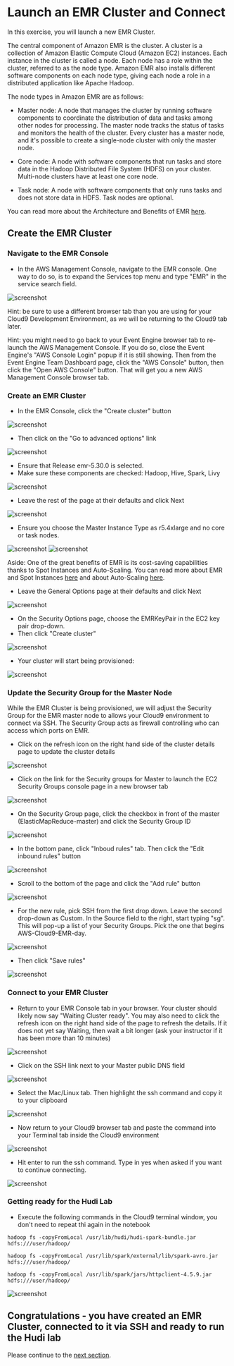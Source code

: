 # Launch an EMR Cluster and Connect

In this exercise, you will launch a new EMR Cluster.

The central component of Amazon EMR is the cluster. A cluster is a collection of Amazon Elastic Compute Cloud (Amazon EC2) instances. Each instance in the cluster is called a node. Each node has a role within the cluster, referred to as the node type. Amazon EMR also installs different software components on each node type, giving each node a role in a distributed application like Apache Hadoop.

The node types in Amazon EMR are as follows:

* Master node: A node that manages the cluster by running software components to coordinate the distribution of data and tasks among other nodes for processing. The master node tracks the status of tasks and monitors the health of the cluster. Every cluster has a master node, and it's possible to create a single-node cluster with only the master node.

* Core node: A node with software components that run tasks and store data in the Hadoop Distributed File System (HDFS) on your cluster. Multi-node clusters have at least one core node.

* Task node: A node with software components that only runs tasks and does not store data in HDFS. Task nodes are optional.

You can read more about the Architecture and Benefits of EMR [here](https://docs.aws.amazon.com/emr/latest/ManagementGuide/emr-overview.html).

## Create the EMR Cluster

### Navigate to the EMR Console

* In the AWS Management Console, navigate to the EMR console.  One way to do so, is to expand the Services top menu and type "EMR" in the service search field.

![screenshot](images/EMR1.png)

Hint: be sure to use a different browser tab than you are using for your Cloud9 Development Environment, as we will be returning to the Cloud9 tab later.

Hint: you might need to go back to your Event Engine browser tab to re-launch the AWS Management Console.  If you do so, close the Event Engine's "AWS Console Login" popup if it is still showing.  Then from the Event Engine Team Dashboard page, click the "AWS Console" button, then click the "Open AWS Console" button.  That will get you a new AWS Management Console browser tab.


### Create an EMR Cluster

* In the EMR Console, click the "Create cluster" button

![screenshot](images/EMR2.png)

* Then click on the "Go to advanced options" link

![screenshot](images/EMR3.png)

* Ensure that Release emr-5.30.0 is selected.
* Make sure these components are checked: Hadoop, Hive, Spark, Livy

![screenshot](images/EMR4.png)

* Leave the rest of the page at their defaults and click Next

![screenshot](images/EMR5.png)

* Ensure you choose the Master Instance Type as r5.4xlarge and no core or task nodes.

![screenshot](images/EMR6.png)
![screenshot](images/EMR7.png)

Aside: One of the great benefits of EMR is its cost-saving capabilities thanks to Spot Instances and Auto-Scaling.  You can read more about EMR and Spot Instances [here](https://docs.aws.amazon.com/emr/latest/ManagementGuide/emr-plan-instances-guidelines.html#emr-plan-spot-scenarios) and about Auto-Scaling [here](https://docs.aws.amazon.com/emr/latest/ManagementGuide/emr-scale-on-demand.html).


* Leave the General Options page at their defaults and click Next

![screenshot](images/EMR9.png)

* On the Security Options page, choose the EMRKeyPair in the EC2 key pair drop-down.
* Then click "Create cluster"

![screenshot](images/EMR10.png)

* Your cluster will start being provisioned:

![screenshot](images/EMR11.png)




### Update the Security Group for the Master Node

While the EMR Cluster is being provisioned, we will adjust the Security Group for the EMR master node to allows your Cloud9 environment to connect via SSH.  The Security Group acts as firewall controlling who can access which ports on EMR.

* Click on the refresh icon on the right hand side of the cluster details page to update the cluster details

![screenshot](images/EMR12.png)

* Click on the link for the Security groups for Master to launch the EC2 Security Groups console page in a new browser tab

![screenshot](images/EMR13.png)

* On the Security Group page, click the checkbox in front of the master (ElasticMapReduce-master) and click the Security Group ID

![screenshot](images/EMR14.png)

* In the bottom pane, click "Inboud rules" tab.  Then click the "Edit inbound rules" button

![screenshot](images/EMR15.png)

* Scroll to the bottom of the page and click the "Add rule" button

![screenshot](images/EMR16.png)

* For the new rule, pick SSH from the first drop down.  Leave the second drop-down as Custom.  In the Source field to the right, start typing "sg".  This will pop-up a list of your Security Groups.  Pick the one that begins AWS-Cloud9-EMR-day.

![screenshot](images/EMR17.png)

* Then click "Save rules"

![screenshot](images/EMR18.png)

### Connect to your EMR Cluster

* Return to your EMR Console tab in your browser.  Your cluster should likely now say "Waiting Cluster ready".  You may also need to click the refresh icon on the right hand side of the page to refresh the details.  If it does not yet say Waiting, then wait a bit longer (ask your instructor if it has been more than 10 minutes)

![screenshot](images/EMR19.png)

* Click on the SSH link next to your Master public DNS field

![screenshot](images/EMR20.png)

* Select the Mac/Linux tab.  Then highlight the ssh command and copy it to your clipboard

![screenshot](images/EMR21.png)

* Now return to your Cloud9 browser tab and paste the command into your Terminal tab inside the Cloud9 environment

![screenshot](images/EMR22.png)

* Hit enter to run the ssh command.  Type in yes when asked if you want to continue connecting.


![screenshot](images/EMR23.png)

### Getting ready for the Hudi Lab

* Execute the following commands in the Cloud9 terminal window, you don't need to repeat thi again in the notebook


```
hadoop fs -copyFromLocal /usr/lib/hudi/hudi-spark-bundle.jar hdfs:///user/hadoop/

hadoop fs -copyFromLocal /usr/lib/spark/external/lib/spark-avro.jar hdfs:///user/hadoop/

hadoop fs -copyFromLocal /usr/lib/spark/jars/httpclient-4.5.9.jar hdfs:///user/hadoop/

```
![screenshot](images/EMR24.png)

## Congratulations - you have created an EMR Cluster, connected to it via SSH and ready to run the Hudi lab
Please continue to the [next section](L2a-Notebook.md).

